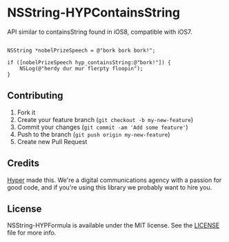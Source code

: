 # NSString-HYPContainsString

API similar to containsString found in iOS8, compatible with iOS7.

``` objc

NSString *nobelPrizeSpeech = @"bork bork bork!";

if ([nobelPrizeSpeech hyp_containsString:@"bork!"]) {
    NSLog(@"herdy dur mur flerpty floopin");
}

```

## Contributing

1. Fork it
2. Create your feature branch (`git checkout -b my-new-feature`)
3. Commit your changes (`git commit -am 'Add some feature'`)
4. Push to the branch (`git push origin my-new-feature`)
5. Create new Pull Request

## Credits

[Hyper](http://hyper.no) made this. We're a digital communications agency with a passion for good code,
and if you're using this library we probably want to hire you.

## License

NSString-HYPFormula is available under the MIT license. See the [LICENSE](https://raw.githubusercontent.com/hyperoslo/NSString-HYPContainsString/master/LICENSE.md) file for more info.
